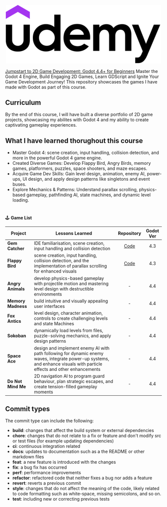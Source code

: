 <p align="center">
  <img src="/assets/Udemy_logo.png" alt="Udemy Logo" width="500" />
</p>

[Jumpstart to 2D Game Development: Godot 4.4+ for Beginners](https://www.udemy.com/course/jumpstart-to-2d-game-development-godot-4-for-beginners/?couponCode=ST22MT240325G3) Master the Godot 4 Engine, Build Engaging 2D Games, Learn GDScript and Ignite Your Game Development Journey! This repository showcases the games I have made with Godot as part of this course.

## Curriculum
By the end of this course, I will have built a diverse portfolio of 2D game projects, showcasing my abilites with Godot 4 and my ability to create captivating gameplay experiences.

## What I have learned thorughout this course

- Master Godot 4: scene creation, input handling, collision detection, and more in the powerful Godot 4 game engine.
- Created Diverse Games: Develop Flappy Bird, Angry Birds, memory games, platformers, puzzles, space shooters, and maze escapes.
- Acquire Game Dev Skills: Gain level design, animation, enemy AI, power-ups, UI design, and apply design patterns like singletons and event buses.
- Explore Mechanics & Patterns: Understand parallax scrolling, physics-based gameplay, pathfinding AI, state machines, and dynamic level loading.

#
🕹️ **Game List**

| Project | Lessons Learned | Repository | Godot Ver |
| --- | --- | :---: | :---: |
| **Gem Catcher** | IDE familiarisation, scene creation, input handling and collision detection | [Code](https://github.com/JaseBird/tappy-plane/tree/main/01-gem-catcher) | 4.3 |
| **Flappy Bird** | scene creation, input handling, collision detection, and the implementation of parallax scrolling for enhanced visuals | [Code](https://github.com/JaseBird/tappy-plane/tree/main/02-tappy-plane) | 4.3 |
| **Angry Animals** | develop physics-based gameplay with projectile motion and mastering level design with destructible environments | - | 4.4 |
| **Memory Madness** | build intuitive and visually appealing user interfaces | - | 4.4 |
| **Fox Antics** | level design, character animation, controls to create challenging levels and state Machines | - | 4.4 |
| **Sokoban** | dynamically load levels from files, puzzle-solving mechanics, and apply design patterns | - | 4.4 |
| **Space Ace** | design and implement enemy AI with path following for dynamic enemy waves, integrate power-up systems, and enhance visuals with particle effects and other enhancements | - | 4.4 |
| **Do Not Mind Me** | 2D navigation AI to program guard behaviour, plan strategic escapes, and create tension-filled gameplay moments | - | 4.4 |


## Commit types
The commit type can include the following:
- **build**: changes that affect the build system or external dependencies
- **chore**: changes that do not relate to a fix or feature and don't modify src or test files (for example updating dependencies)
- **ci**: continuous integration related
- **docs**: updates to documentation such as a the README or other markdown files
- **feat**: a new feature is introduced with the changes
- **fix**: a bug fix has occurred
- **perf**: performance improvements
- **refactor**: refactored code that neither fixes a bug nor adds a feature
- **revert**: reverts a previous commit
- **style**: changes that do not affect the meaning of the code, likely related to code formatting such as white-space, missing semicolons, and so on.
- **test**: including new or correcting previous tests

